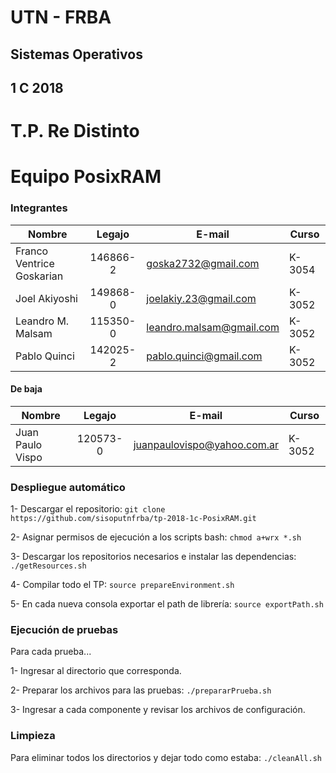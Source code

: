 # UTN - FRBA
## Sistemas Operativos
## 1 C 2018

# T.P. Re Distinto
# Equipo PosixRAM

### Integrantes

| Nombre                    | Legajo   | E-mail                      | Curso  |
| ------------------------- |:--------:| --------------------------- | ------ |
| Franco Ventrice Goskarian | 146866-2 | goska2732@gmail.com         | K-3054 |
| Joel Akiyoshi             | 149868-0 | joelakiy.23@gmail.com       | K-3052 |
| Leandro M. Malsam         | 115350-0 | leandro.malsam@gmail.com    | K-3052 |
| Pablo Quinci              | 142025-2 | pablo.quinci@gmail.com      | K-3052 |

#### De baja

| Nombre                    | Legajo   | E-mail                      | Curso  |
| ------------------------- |:--------:| --------------------------- | ------ |
| Juan Paulo Vispo          | 120573-0 | juanpaulovispo@yahoo.com.ar | K-3052 |


### Despliegue automático

1- Descargar el repositorio: `git clone https://github.com/sisoputnfrba/tp-2018-1c-PosixRAM.git`

2- Asignar permisos de ejecución a los scripts bash: `chmod a+wrx *.sh`

3- Descargar los repositorios necesarios e instalar las dependencias: `./getResources.sh`

4- Compilar todo el TP: `source prepareEnvironment.sh`

5- En cada nueva consola exportar el path de librería: `source exportPath.sh`

### Ejecución de pruebas
Para cada prueba...

1- Ingresar al directorio que corresponda.

2- Preparar los archivos para las pruebas: `./prepararPrueba.sh`

3- Ingresar a cada componente y revisar los archivos de configuración.

### Limpieza

Para eliminar todos los directorios y dejar todo como estaba: `./cleanAll.sh`